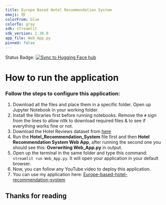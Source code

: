 ```yaml
---
title: Europe Based Hotel Recommendation System
emoji: 😻
colorFrom: blue
colorTo: gray
sdk: streamlit
sdk_version: 1.38.0
app_file: Web_App.py
pinned: false
---
```


Status Badge: [![Sync to Hugging Face hub](https://github.com/Ahmad-Baseer/Europe-Based-Hotel-Recommendation-System/actions/workflows/CD_to_HuggingFace.yml/badge.svg)](https://github.com/Ahmad-Baseer/Europe-Based-Hotel-Recommendation-System/actions/workflows/CD_to_HuggingFace.yml)

# How to run the application


### Follow the steps to configure this application:

1. Download all the files and place them in a specific folder. Open up Jupyter Notebook in your working folder.
2. Install the libraries first before running notebooks. Remove the ```#``` sign from the lines to allow nltk to download required files & to see if everything works fine or not.
3. Download the Hotel Reviews dataset from [here](https://www.kaggle.com/datasets/jiashenliu/515k-hotel-reviews-data-in-europe)
4. Run the **Hotel_Recommendation_System** file first and then **Hotel Recommendation System Web App**, after running the second one you should see this: **Overwriting Web_App.py** in output.
5. Open up the terminal in the same folder and type this command: ```streamlit run Web_App.py```. It will open your application in your default browser.
6. Now, you can follow any YouTube video to deploy this application.
7. You can use my application here: [Europe-based-hotel-recommendation-system](https://huggingface.co/spaces/AhmadHashim/Europe-based-hotel-recommendation-system)

## Thanks for reading

